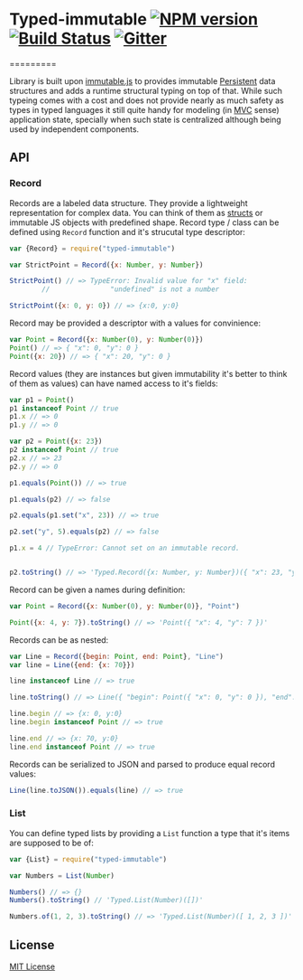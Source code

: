 # Typed-immutable [![NPM version][npm-image]][npm-url] [![Build Status][travis-image]][travis-url] [![Gitter][gitter-image]][gitter-url]
=========

Library is built upon [immutable.js][] to provides immutable [Persistent][]
data structures and adds a runtime structural typing on top of that. While such
typeing comes with a cost and does not provide nearly as much safety as types
in typed languages it still quite handy for modeling (in [MVC][] sense)
application state, specially when such state is centralized although being used
by independent components.


## API

### Record

Records are a labeled data structure. They provide a lightweight representation
for complex data. You can think of them as [structs]() or immutable JS objects
with predefined shape. Record type / class can be defined using `Record` function
and it's strucutal type descriptor:

```js
var {Record} = require("typed-immutable")

var StrictPoint = Record({x: Number, y: Number})

StrictPoint() // => TypeError: Invalid value for "x" field:
        //               "undefined" is not a number

StrictPoint({x: 0, y: 0}) // => {x:0, y:0}
```


Record may be provided a descriptor with a values for convinience:

```js
var Point = Record({x: Number(0), y: Number(0)})
Point() // => { "x": 0, "y": 0 }
Point({x: 20}) // => { "x": 20, "y": 0 }
```

Record values (they are instances but given immutability it's better
to think of them as values) can have named access to it's fields:

```js
var p1 = Point()
p1 instanceof Point // true
p1.x // => 0
p1.y // => 0

var p2 = Point({x: 23})
p2 instanceof Point // true
p2.x // => 23
p2.y // => 0

p1.equals(Point()) // => true

p1.equals(p2) // => false

p2.equals(p1.set("x", 23)) // => true

p2.set("y", 5).equals(p2) // => false

p1.x = 4 // TypeError: Cannot set on an immutable record.


p2.toString() // => 'Typed.Record({x: Number, y: Number})({ "x": 23, "y": 0 })'
```

Record can be given a names during definition:

```js
var Point = Record({x: Number(0), y: Number(0)}, "Point")

Point({x: 4, y: 7}).toString() // => 'Point({ "x": 4, "y": 7 })'
```

Records can be as nested:


```js
var Line = Record({begin: Point, end: Point}, "Line")
var line = Line({end: {x: 70}})

line instanceof Line // => true

line.toString() // => Line({ "begin": Point({ "x": 0, "y": 0 }), "end": Point({ "x": 70, "y": 0 }) })

line.begin // => {x: 0, y:0}
line.begin instanceof Point // => true

line.end // => {x: 70, y:0}
line.end instanceof Point // => true
```

Records can be serialized to JSON and parsed to produce equal record values:

```js
Line(line.toJSON()).equals(line) // => true
```

### List

You can define typed lists by providing a `List` function a type that it's
items are supposed to be of:

```js
var {List} = require("typed-immutable")

var Numbers = List(Number)

Numbers() // => {}
Numbers().toString() // 'Typed.List(Number)([])'

Numbers.of(1, 2, 3).toString() // => 'Typed.List(Number)([ 1, 2, 3 ])'
```


## License

[MIT License](http://en.wikipedia.org/wiki/MIT_License)

[npm-url]: https://npmjs.org/package/typed-immutable
[npm-image]: https://img.shields.io/npm/v/typed-immutable.svg?style=flat

[travis-url]: https://travis-ci.org/Gozala/typed-immutable
[travis-image]: https://img.shields.io/travis/Gozala/typed-immutable.svg?style=flat

[gitter-url]: https://gitter.im/Gozala/typed-immutable?utm_source=badge&utm_medium=badge&utm_campaign=pr-badge&utm_content=badge
[gitter-image]: https://badges.gitter.im/Join%20Chat.svg



[immutable.js]:http://facebook.github.io/immutable-js/
[Persistent]:http://en.wikipedia.org/wiki/Persistent_data_structure
[MVC]:http://en.wikipedia.org/wiki/Model–view–controller
[structs]:http://en.wikipedia.org/wiki/Struct_(C_programming_language)
